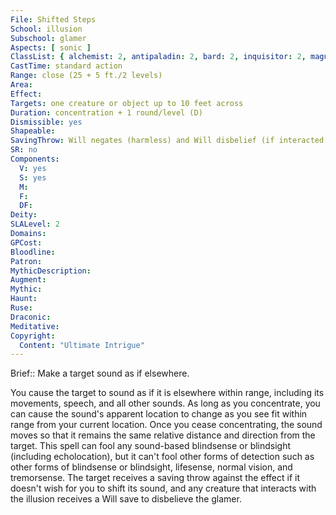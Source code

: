 ```yaml
---
File: Shifted Steps
School: illusion
Subschool: glamer
Aspects: [ sonic ]
ClassList: { alchemist: 2, antipaladin: 2, bard: 2, inquisitor: 2, magus: 2, medium: 2, mesmerist: 2, occultist: 2, psychic: 2, sorcerer: 2, wizard: 2, spiritualist: 2 }
CastTime: standard action
Range: close (25 + 5 ft./2 levels)
Area: 
Effect: 
Targets: one creature or object up to 10 feet across
Duration: concentration + 1 round/level (D)
Dismissible: yes
Shapeable: 
SavingThrow: Will negates (harmless) and Will disbelief (if interacted with); see text
SR: no
Components:
  V: yes
  S: yes
  M: 
  F: 
  DF: 
Deity: 
SLALevel: 2
Domains: 
GPCost: 
Bloodline: 
Patron: 
MythicDescription: 
Augment: 
Mythic: 
Haunt: 
Ruse: 
Draconic: 
Meditative: 
Copyright:
  Content: "Ultimate Intrigue"
---
```

Brief:: Make a target sound as if elsewhere.

You cause the target to sound as if it is elsewhere within range, including its movements, speech, and all other sounds. As long as you concentrate, you can cause the sound's apparent location to change as you see fit within range from your current location. Once you cease concentrating, the sound moves so that it remains the same relative distance and direction from the target. This spell can fool any sound-based blindsense or blindsight (including echolocation), but it can't fool other forms of detection such as other forms of blindsense or blindsight, lifesense, normal vision, and tremorsense. The target receives a saving throw against the effect if it doesn't wish for you to shift its sound, and any creature that interacts with the illusion receives a Will save to disbelieve the glamer.
